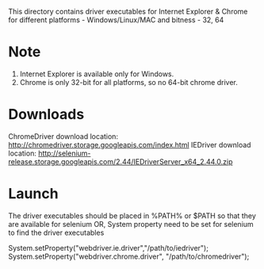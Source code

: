 This directory contains driver executables for Internet Explorer & Chrome for different platforms - Windows/Linux/MAC and bitness - 32, 64

# Note
1. Internet Explorer is available only for Windows.
2. Chrome is only 32-bit for all platforms, so no 64-bit chrome driver.

# Downloads
ChromeDriver download location: http://chromedriver.storage.googleapis.com/index.html
IEDriver download location: http://selenium-release.storage.googleapis.com/2.44/IEDriverServer_x64_2.44.0.zip

# Launch
The driver executables should be placed in %PATH% or $PATH so that they are available for selenium 
OR,
System property need to be set for selenium to find the driver executables

System.setProperty("webdriver.ie.driver","/path/to/iedriver");
System.setProperty("webdriver.chrome.driver", "/path/to/chromedriver");